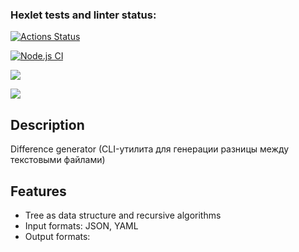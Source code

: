 ### Hexlet tests and linter status:
[![Actions Status](https://github.com/Disday/frontend-project-lvl2/workflows/hexlet-check/badge.svg)](https://github.com/Disday/frontend-project-lvl2/actions)

[![Node.js CI](https://github.com/Disday/frontend-project-lvl2/actions/workflows/nodejs-ci.yaml/badge.svg)](https://github.com/Disday/frontend-project-lvl2/actions/workflows/nodejs-ci.yaml)

<a href="https://codeclimate.com/github/Disday/frontend-project-lvl2/maintainability"><img src="https://api.codeclimate.com/v1/badges/ef5fb223d30f4092f4da/maintainability" /></a>

<a href="https://codeclimate.com/github/Disday/frontend-project-lvl2/test_coverage"><img src="https://api.codeclimate.com/v1/badges/ef5fb223d30f4092f4da/test_coverage" /></a>

## Description
Difference generator (CLI-утилита для генерации разницы между текстовыми файлами)

## Features
- Tree as data structure and recursive algorithms
- Input formats: JSON, YAML
- Output formats: 
